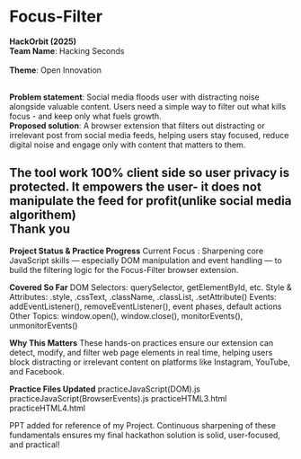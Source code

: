 # Focus-Filter
<b>HackOrbit (2025)</b> 
<br>
<b>Team Name</b>: Hacking Seconds  
<br>
<b>Theme</b>: Open Innovation

<br>
<b>Problem statement</b>: Social media floods user with distracting noise alongside valuable content. Users need a simple way to filter out what kills focus - and keep only what fuels growth.

<br>
<b>Proposed solution</b>: A browser extension that filters out distracting or irrelevant post from social media feeds, helping users stay focused, reduce digital noise and engage only with content that matters to them.
<br>
<b>
  
The tool work 100% client side so user privacy is protected.
It empowers the user- it does not manipulate the feed for profit(unlike social media algorithem)</b>
<br>
<b>Thank you</b>
---
<b>Project Status & Practice Progress</b>
Current Focus : Sharpening core JavaScript skills — especially DOM manipulation and event handling — to build the filtering logic for the Focus-Filter browser extension.

<b>Covered So Far</b>
DOM Selectors: querySelector, getElementById, etc.
Style & Attributes: .style, .cssText, .className, .classList, .setAttribute()
Events: addEventListener(), removeEventListener(), event phases, default actions
Other Topics: window.open(), window.close(), monitorEvents(), unmonitorEvents()

<b>Why This Matters</b>
These hands-on practices ensure our extension can detect, modify, and filter web page elements in real time, helping users block distracting or irrelevant content on platforms like Instagram, YouTube, and Facebook.

<b>Practice Files Updated</b>
practiceJavaScript(DOM).js
practiceJavaScript(BrowserEvents).js
practiceHTML3.html
practiceHTML4.html

PPT added for reference of my Project.
Continuous sharpening of these fundamentals ensures my final hackathon solution is solid, user-focused, and practical!
